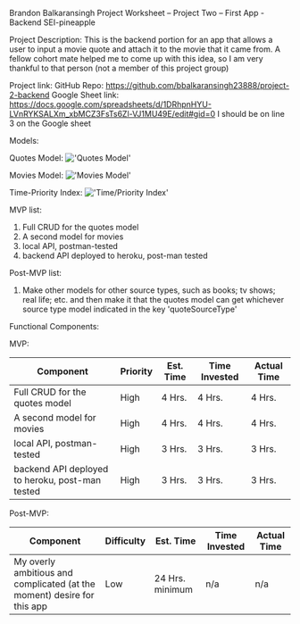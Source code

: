 Brandon Balkaransingh
Project Worksheet – Project Two – First App - Backend
SEI-pineapple

Project Description:
This is the backend portion for an app that allows a user to input a movie quote and attach it to the movie that it came from. A fellow cohort mate helped me to come up with this idea, so I am very thankful to that person (not a member of this project group)



Project link: 
GitHub Repo: https://github.com/bbalkaransingh23888/project-2-backend
Google Sheet link: https://docs.google.com/spreadsheets/d/1DRhpnHYU-LVnRYKSALXm_xbMCZ3FsTs6Zl-VJ1MU49E/edit#gid=0
I should be on line 3 on the Google sheet


Models: 

Quotes Model: !['Quotes Model'](/Users/marilynbalkaransingh/Documents/project-2/image1.jpeg)

Movies Model: !['Movies Model'](/Users/marilynbalkaransingh/Documents/project-2/image2.jpeg)

Time-Priority Index: !['Time/Priority Index'](/Users/marilynbalkaransingh/Documents/project-2/image4.jpeg)

MVP list:
1)	Full CRUD for the quotes model
2)	A second model for movies
3)	local API, postman-tested
4)	backend API deployed to heroku, post-man tested

Post-MVP list:
1)  Make other models for other source types, such as books; tv shows; real life; etc. and then make it that the quotes model can get whichever source type model indicated in the key 'quoteSourceType' 

Functional Components: 

MVP:

|Component|Priority|Est. Time|Time Invested|Actual Time|
|---------|--------|---------|-------------|-----------|
|Full CRUD for the quotes model|High|4 Hrs.|4 Hrs.|4 Hrs.| 		
|A second model for movies|High|4 Hrs.|4 Hrs.|4 Hrs.| 		
|local API, postman-tested|High|3 Hrs.|3 Hrs.|3 Hrs.| 		
|backend API deployed to heroku, post-man tested|High|3 Hrs.|3 Hrs.|3 Hrs.| 			
		

Post-MVP:

|Component|Difficulty|Est. Time|Time Invested|Actual Time|
|---------|--------------------|---------|-------------|-----------|
|My overly ambitious and complicated (at the moment) desire for this app|Low|24 Hrs. minimum|n/a|n/a|